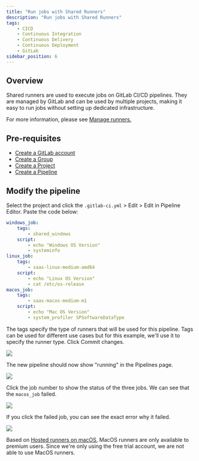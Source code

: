 ```yaml
---
title: "Run jobs with Shared Runners"
description: "Run jobs with Shared Runners"
tags: 
    - CICD
    - Continuous Integration
    - Continuous Delivery
    - Continuous Deployment
    - GitLab
sidebar_position: 6
---
```


## Overview

Shared runners are used to execute jobs on GitLab CI/CD pipelines. They are managed by GitLab and can be used by multiple projects, making it easy to run jobs without setting up dedicated infrastructure. 

For more information, please see [Manage runners.](https://docs.gitlab.com/ee/ci/runners/runners_scope.html)

## Pre-requisites 

- [Create a GitLab account](/docs/017-Version-Control-and-CICD/010-GitLab/001-GitLab-CICD.md#create-a-gitlab-account)
- [Create a Group](/docs/017-Version-Control-and-CICD/010-GitLab/001-GitLab-CICD.md#groups)
- [Create a Project](/docs/017-Version-Control-and-CICD/010-GitLab/001-GitLab-CICD.md#projects)
- [Create a Pipeline](/docs/017-Version-Control-and-CICD/010-GitLab/004-Pipelines.md#creating-a-pipeline)

## Modify the pipeline

Select the project and click the `.gitlab-ci.yml` > Edit > Edit in Pipeline Editor. Paste the code below:

```yaml
windows_job:
    tags:
        - shared_windows
    script:
        - echo "Windows OS Version"
        - systeminfo
linux_job:
    tags:
        - saas-linux-medium-amd64
    script:
        - echo "Linux OS Version"
        - cat /etc/os-release
macos_job:
    tags:
        - saas-macos-medium-m1
    script:
        - echo "Mac OS Version"
        - system_profiler SPSoftwareDataType
```

The tags specify the type of runners that will be used for this pipeline. Tags can be used for different use cases but for this example, we'll use it to specify the runner type. Click Commit changes.

![](/img/docs/12082024-gitlab-pipeline-running-2.png)

The new pipeline should now show "running" in the Pipelines page.

![](/img/docs/12082024-gitlab-pipeline-running.png)

Click the job number to show the status of the three jobs. We can see that the `macos_job` failed.

![](/img/docs/12082024-gitlab-pipeline-failed-macos-job.png)

If you click the failed job, you can see the exact error why it failed.

![](/img/docs/12082024-gitlab-pipeline-failed-macos-job-2.png)

Based on [Hosted runners on macOS](https://docs.gitlab.com/ee/ci/runners/hosted_runners/macos.html), MacOS runners are only available to premium users. Since we're only using the free trial account, we are not able to use MacOS runners.

